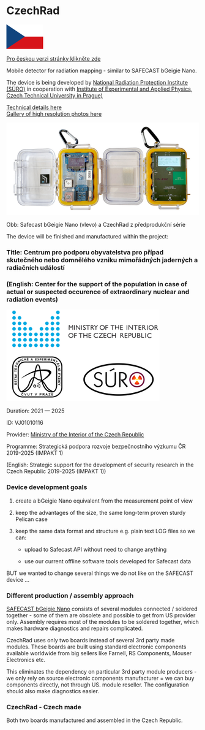 # CzechRad

<img src="Images/flag_CZ.png" alt="čeština" width="96"/>

[Pro českou verzi stránky klikněte zde](Readme_CZ.md)  

Mobile detector for radiation mapping - similar to SAFECAST bGeigie Nano. 

The device is being developed by [National Radiation Protection Institute (SÚRO)](https://www.suro.cz/en) in cooperation with [Institute of Experimental and Applied Physics, Czech Technical University in Prague)](http://www.utef.cvut.cz/ieap)

[Technical details here](/HARDWARE_details)  
[Gallery of high resolution photos here](https://flic.kr/s/aHsmUcpD1h)  

<img src="Images/Safecast_vs_CzechRad.jpg" alt="Safecast bGeigie Nano (left) and current pre-production series CzechRad prototype" width="800"/>

Obb: Safecast bGeigie Nano (vlevo) a CzechRad z předprodukční série

The device will be finished and manufactured within the project:


### Title: Centrum pro podporu obyvatelstva pro případ skutečného nebo domnělého vzniku mimořádných jaderných a radiačních událostí

### (English: Center for the support of the population in case of actual or suspected occurence of extraordinary nuclear and radiation events)


<img src="Images/IMPAKT_loga.png" alt="Ministry of the Interior of the Czech Republic logo" width="400"/>

Duration: 2021 — 2025

ID: VJ01010116

Provider:	[Ministry of the Interior of the Czech Republic](https://www.mvcr.cz/mvcren/) 

Programme:	Strategická podpora rozvoje bezpečnostního výzkumu ČR 2019-2025 (IMPAKT 1) 

(English: Strategic support for the development of security research in the Czech Republic 2019-2025 (IMPAKT 1))

### Device development goals

1) create a bGeigie Nano equivalent from the measurement point of view

2) keep the advantages of the size, the same long-term proven sturdy Pelican case

3) keep the same data format and structure e.g. plain text LOG files so we can:
    
    - upload to Safecast API without need
      to change anything
    
    - use our current offline software tools 
      developed for Safecast data

BUT we wanted to change several things we do not like on the SAFECAST device ...

### Different production / assembly approach

[SAFECAST bGeigie Nano](https://safecast.org/devices/bgeigie-nano/) consists of several modules connected / soldered together - some of them are obsolete and possible to get from US provider only. Assembly requires most of the modules to be soldered together, which makes hardware diagnostics and repairs complicated.

CzechRad uses only two boards instead of several 3rd party made modules. These boards are built using standard electronic components available worldwide from big sellers like Farnell, RS Components, Mouser Electronics etc. 

This eliminates the dependency on particular 3rd party module producers - we only rely on source electronic components manufacturer = we can buy components directly, not through US. module reseller. The configuration should also make diagnostics easier.

### CzechRad - Czech made

Both two boards manufactured and assembled in the Czech Republic.
